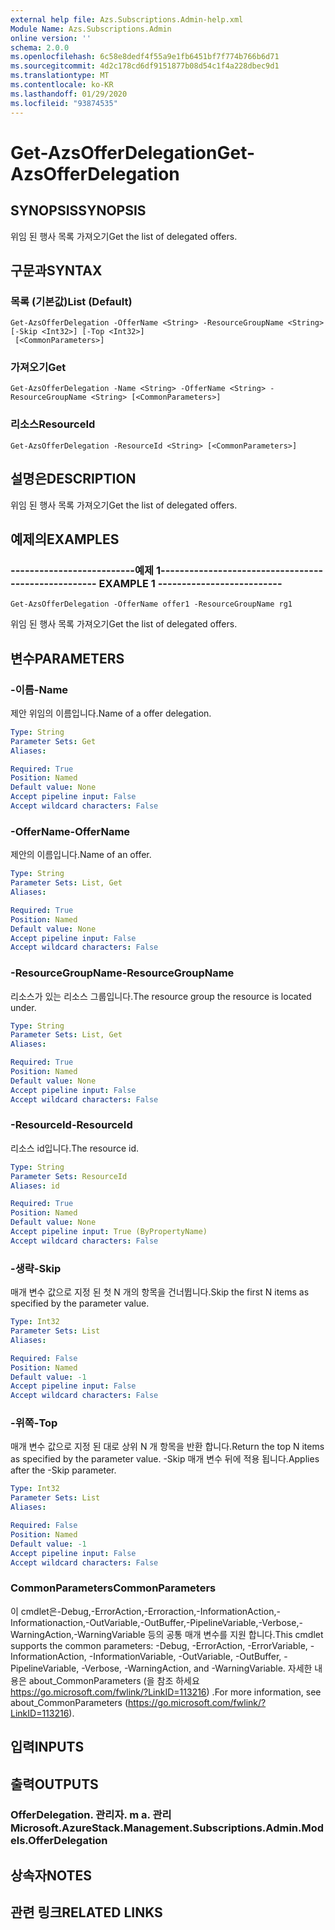 ```yaml
---
external help file: Azs.Subscriptions.Admin-help.xml
Module Name: Azs.Subscriptions.Admin
online version: ''
schema: 2.0.0
ms.openlocfilehash: 6c58e8dedf4f55a9e1fb6451bf7f774b766b6d71
ms.sourcegitcommit: 4d2c178cd6df9151877b08d54c1f4a228dbec9d1
ms.translationtype: MT
ms.contentlocale: ko-KR
ms.lasthandoff: 01/29/2020
ms.locfileid: "93874535"
---
```

# <span data-ttu-id="5cb54-101">Get-AzsOfferDelegation</span><span class="sxs-lookup"><span data-stu-id="5cb54-101">Get-AzsOfferDelegation</span></span>

## <span data-ttu-id="5cb54-102">SYNOPSIS</span><span class="sxs-lookup"><span data-stu-id="5cb54-102">SYNOPSIS</span></span>
<span data-ttu-id="5cb54-103">위임 된 행사 목록 가져오기</span><span class="sxs-lookup"><span data-stu-id="5cb54-103">Get the list of delegated offers.</span></span>

## <span data-ttu-id="5cb54-104">구문과</span><span class="sxs-lookup"><span data-stu-id="5cb54-104">SYNTAX</span></span>

### <span data-ttu-id="5cb54-105">목록 (기본값)</span><span class="sxs-lookup"><span data-stu-id="5cb54-105">List (Default)</span></span>
```
Get-AzsOfferDelegation -OfferName <String> -ResourceGroupName <String> [-Skip <Int32>] [-Top <Int32>]
 [<CommonParameters>]
```

### <span data-ttu-id="5cb54-106">가져오기</span><span class="sxs-lookup"><span data-stu-id="5cb54-106">Get</span></span>
```
Get-AzsOfferDelegation -Name <String> -OfferName <String> -ResourceGroupName <String> [<CommonParameters>]
```

### <span data-ttu-id="5cb54-107">리소스</span><span class="sxs-lookup"><span data-stu-id="5cb54-107">ResourceId</span></span>
```
Get-AzsOfferDelegation -ResourceId <String> [<CommonParameters>]
```

## <span data-ttu-id="5cb54-108">설명은</span><span class="sxs-lookup"><span data-stu-id="5cb54-108">DESCRIPTION</span></span>
<span data-ttu-id="5cb54-109">위임 된 행사 목록 가져오기</span><span class="sxs-lookup"><span data-stu-id="5cb54-109">Get the list of delegated offers.</span></span>

## <span data-ttu-id="5cb54-110">예제의</span><span class="sxs-lookup"><span data-stu-id="5cb54-110">EXAMPLES</span></span>

### <span data-ttu-id="5cb54-111">--------------------------예제 1--------------------------</span><span class="sxs-lookup"><span data-stu-id="5cb54-111">-------------------------- EXAMPLE 1 --------------------------</span></span>
```
Get-AzsOfferDelegation -OfferName offer1 -ResourceGroupName rg1
```

<span data-ttu-id="5cb54-112">위임 된 행사 목록 가져오기</span><span class="sxs-lookup"><span data-stu-id="5cb54-112">Get the list of delegated offers.</span></span>

## <span data-ttu-id="5cb54-113">변수</span><span class="sxs-lookup"><span data-stu-id="5cb54-113">PARAMETERS</span></span>

### <span data-ttu-id="5cb54-114">-이름</span><span class="sxs-lookup"><span data-stu-id="5cb54-114">-Name</span></span>
<span data-ttu-id="5cb54-115">제안 위임의 이름입니다.</span><span class="sxs-lookup"><span data-stu-id="5cb54-115">Name of a offer delegation.</span></span>

```yaml
Type: String
Parameter Sets: Get
Aliases: 

Required: True
Position: Named
Default value: None
Accept pipeline input: False
Accept wildcard characters: False
```

### <span data-ttu-id="5cb54-116">-OfferName</span><span class="sxs-lookup"><span data-stu-id="5cb54-116">-OfferName</span></span>
<span data-ttu-id="5cb54-117">제안의 이름입니다.</span><span class="sxs-lookup"><span data-stu-id="5cb54-117">Name of an offer.</span></span>

```yaml
Type: String
Parameter Sets: List, Get
Aliases: 

Required: True
Position: Named
Default value: None
Accept pipeline input: False
Accept wildcard characters: False
```

### <span data-ttu-id="5cb54-118">-ResourceGroupName</span><span class="sxs-lookup"><span data-stu-id="5cb54-118">-ResourceGroupName</span></span>
<span data-ttu-id="5cb54-119">리소스가 있는 리소스 그룹입니다.</span><span class="sxs-lookup"><span data-stu-id="5cb54-119">The resource group the resource is located under.</span></span>

```yaml
Type: String
Parameter Sets: List, Get
Aliases: 

Required: True
Position: Named
Default value: None
Accept pipeline input: False
Accept wildcard characters: False
```

### <span data-ttu-id="5cb54-120">-ResourceId</span><span class="sxs-lookup"><span data-stu-id="5cb54-120">-ResourceId</span></span>
<span data-ttu-id="5cb54-121">리소스 id입니다.</span><span class="sxs-lookup"><span data-stu-id="5cb54-121">The resource id.</span></span>

```yaml
Type: String
Parameter Sets: ResourceId
Aliases: id

Required: True
Position: Named
Default value: None
Accept pipeline input: True (ByPropertyName)
Accept wildcard characters: False
```

### <span data-ttu-id="5cb54-122">-생략</span><span class="sxs-lookup"><span data-stu-id="5cb54-122">-Skip</span></span>
<span data-ttu-id="5cb54-123">매개 변수 값으로 지정 된 첫 N 개의 항목을 건너뜁니다.</span><span class="sxs-lookup"><span data-stu-id="5cb54-123">Skip the first N items as specified by the parameter value.</span></span>

```yaml
Type: Int32
Parameter Sets: List
Aliases: 

Required: False
Position: Named
Default value: -1
Accept pipeline input: False
Accept wildcard characters: False
```

### <span data-ttu-id="5cb54-124">-위쪽</span><span class="sxs-lookup"><span data-stu-id="5cb54-124">-Top</span></span>
<span data-ttu-id="5cb54-125">매개 변수 값으로 지정 된 대로 상위 N 개 항목을 반환 합니다.</span><span class="sxs-lookup"><span data-stu-id="5cb54-125">Return the top N items as specified by the parameter value.</span></span>
<span data-ttu-id="5cb54-126">-Skip 매개 변수 뒤에 적용 됩니다.</span><span class="sxs-lookup"><span data-stu-id="5cb54-126">Applies after the -Skip parameter.</span></span>

```yaml
Type: Int32
Parameter Sets: List
Aliases: 

Required: False
Position: Named
Default value: -1
Accept pipeline input: False
Accept wildcard characters: False
```

### <span data-ttu-id="5cb54-127">CommonParameters</span><span class="sxs-lookup"><span data-stu-id="5cb54-127">CommonParameters</span></span>
<span data-ttu-id="5cb54-128">이 cmdlet은-Debug,-ErrorAction,-Erroraction,-InformationAction,-Informationaction,-OutVariable,-OutBuffer,-PipelineVariable,-Verbose,-WarningAction,-WarningVariable 등의 공통 매개 변수를 지원 합니다.</span><span class="sxs-lookup"><span data-stu-id="5cb54-128">This cmdlet supports the common parameters: -Debug, -ErrorAction, -ErrorVariable, -InformationAction, -InformationVariable, -OutVariable, -OutBuffer, -PipelineVariable, -Verbose, -WarningAction, and -WarningVariable.</span></span> <span data-ttu-id="5cb54-129">자세한 내용은 about_CommonParameters (을 참조 하세요 https://go.microsoft.com/fwlink/?LinkID=113216) .</span><span class="sxs-lookup"><span data-stu-id="5cb54-129">For more information, see about_CommonParameters (https://go.microsoft.com/fwlink/?LinkID=113216).</span></span>

## <span data-ttu-id="5cb54-130">입력</span><span class="sxs-lookup"><span data-stu-id="5cb54-130">INPUTS</span></span>

## <span data-ttu-id="5cb54-131">출력</span><span class="sxs-lookup"><span data-stu-id="5cb54-131">OUTPUTS</span></span>

### <span data-ttu-id="5cb54-132">OfferDelegation. 관리자. m a. 관리</span><span class="sxs-lookup"><span data-stu-id="5cb54-132">Microsoft.AzureStack.Management.Subscriptions.Admin.Models.OfferDelegation</span></span>

## <span data-ttu-id="5cb54-133">상속자</span><span class="sxs-lookup"><span data-stu-id="5cb54-133">NOTES</span></span>

## <span data-ttu-id="5cb54-134">관련 링크</span><span class="sxs-lookup"><span data-stu-id="5cb54-134">RELATED LINKS</span></span>

